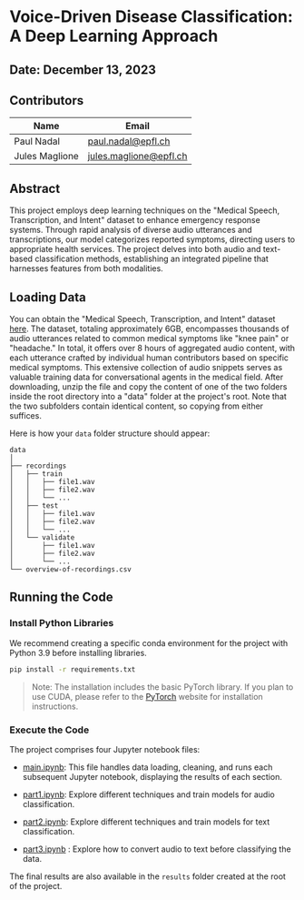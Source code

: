# Voice-Driven Disease Classification: A Deep Learning Approach

## Date: December 13, 2023

## Contributors

| Name            | Email                      |
|-----------------|----------------------------|
| Paul Nadal      | paul.nadal@epfl.ch         |
| Jules Maglione  | jules.maglione@epfl.ch     |


## Abstract

This project employs deep learning techniques on the "Medical Speech, Transcription, and Intent" dataset to enhance emergency response systems. Through rapid analysis of diverse audio utterances and transcriptions, our model categorizes reported symptoms, directing users to appropriate health services. The project delves into both audio and text-based classification methods, establishing an integrated pipeline that harnesses features from both modalities.

## Loading Data

You can obtain the "Medical Speech, Transcription, and Intent" dataset [here](#). The dataset, totaling approximately 6GB, encompasses thousands of audio utterances related to common medical symptoms like "knee pain" or "headache." In total, it offers over 8 hours of aggregated audio content, with each utterance crafted by individual human contributors based on specific medical symptoms. This extensive collection of audio snippets serves as valuable training data for conversational agents in the medical field. After downloading, unzip the file and copy the content of one of the two folders inside the root directory into a "data" folder at the project's root. Note that the two subfolders contain identical content, so copying from either suffices.

Here is how your `data` folder structure should appear:

```
data
│
├── recordings
│   ├── train
│   │   ├── file1.wav
│   │   ├── file2.wav
│   │   └── ...
│   ├── test
│   │   ├── file1.wav
│   │   ├── file2.wav
│   │   └── ...
│   └── validate
│       ├── file1.wav
│       ├── file2.wav
│       └── ...
└── overview-of-recordings.csv
```


## Running the Code

### Install Python Libraries

We recommend creating a specific conda environment for the project with Python 3.9 before installing libraries.

```bash
pip install -r requirements.txt
```
> Note: The installation includes the basic PyTorch library. If you plan to use CUDA, please refer to the [PyTorch](https://pytorch.org/get-started/locally/) website for installation instructions.

### Execute the Code

The project comprises four Jupyter notebook files:

- [main.ipynb](./main.ipynb): This file handles data loading, cleaning, and runs each subsequent Jupyter notebook, displaying the results of each section.

- [part1.ipynb](./part1.ipynb): Explore different techniques and train models for audio classification.

- [part2.ipynb](./part2.ipynb): Explore different techniques and train models for text classification.

- [part3.ipynb](./part3.ipynb) : Explore how to convert audio to text before classifying the data.

The final results are also available in the `results` folder created at the root of the project.

